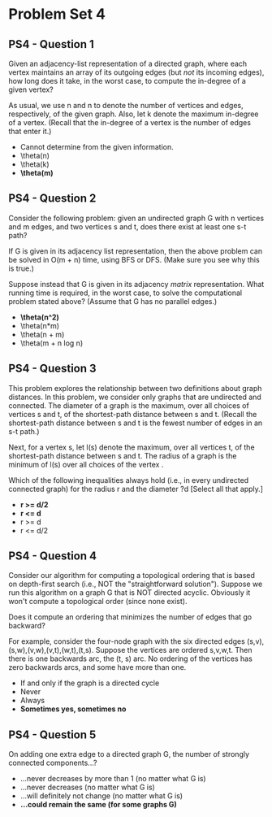 # Problem Set 4

## PS4 - Question 1

Given an adjacency-list representation of a directed graph, where each vertex maintains an array of its outgoing edges (but *not* its incoming edges), how long does it take, in the worst case, to compute the in-degree of a given vertex?

As usual, we use n and n to denote the number of vertices and edges, respectively, of the given graph. Also, let k denote the maximum in-degree of a vertex. (Recall that the in-degree of a vertex is the number of edges that enter it.)

- Cannot determine from the given information.
- \theta(n)
- \theta(k)
- **\theta(m)**

## PS4 - Question 2

Consider the following problem: given an undirected graph G with n vertices and m edges, and two vertices s and t, does there exist at least one s-t path?

If G is given in its adjacency list representation, then the above problem can be solved in O(m + n) time, using BFS or DFS. (Make sure you see why this is true.)

Suppose instead that G is given in its adjacency *matrix* representation. What running time is required, in the worst case, to solve the computational problem stated above? (Assume that G has no parallel edges.)

- **\theta(n^2)**
- \theta(n*m)
- \theta(n + m)
- \theta(m + n log n)

## PS4 - Question 3

This problem explores the relationship between two definitions about graph distances. In this problem, we consider only graphs that are undirected and connected. The diameter of a graph is the maximum, over all choices of vertices s and t, of the shortest-path distance between s and t. (Recall the shortest-path distance between s and t is the fewest number of edges in an s-t path.)

Next, for a vertex s, let l(s) denote the maximum, over all vertices t, of the shortest-path distance between s and t. The radius of a graph is the minimum of l(s) over all choices of the vertex .

Which of the following inequalities always hold (i.e., in every undirected connected graph) for the radius r and the diameter ?d [Select all that apply.]

- **r >= d/2**
- **r <= d**
- r >= d
- r <= d/2

## PS4 - Question 4

Consider our algorithm for computing a topological ordering that is based on depth-first search (i.e., NOT the "straightforward solution"). Suppose we run this algorithm on a graph G that is NOT directed acyclic. Obviously it won't compute a topological order (since none exist).

Does it compute an ordering that minimizes the number of edges that go backward?

For example, consider the four-node graph with the six directed edges (s,v),(s,w),(v,w),(v,t),(w,t),(t,s). Suppose the vertices are ordered s,v,w,t. Then there is one backwards arc, the (t, s) arc. No ordering of the vertices has zero backwards arcs, and some have more than one.

- If and only if the graph is a directed cycle
- Never
- Always
- **Sometimes yes, sometimes no**

## PS4 - Question 5

On adding one extra edge to a directed graph G, the number of strongly connected components...?

- ...never decreases by more than 1 (no matter what G is)
- ...never decreases (no matter what G is)
- ...will definitely not change (no matter what G is)
- **...could remain the same (for some graphs G)**
